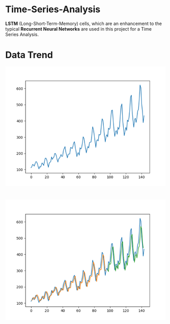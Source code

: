 # Time-Series-Analysis
**LSTM** (Long-Short-Term-Memory) cells, which are an enhancement to the typical **Recurrent Neural Networks** are used in this project for a Time Series Analysis.
# Data Trend
![Alt](/dataset.png "Dataset")
#
![Alt](/results.png "Results")
